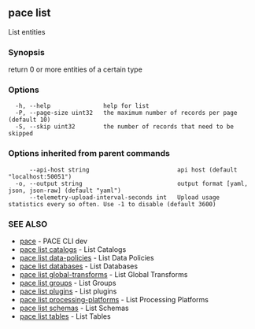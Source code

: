 ## pace list

List entities

### Synopsis

return 0 or more entities of a certain type

### Options

```
  -h, --help               help for list
  -P, --page-size uint32   the maximum number of records per page (default 10)
  -S, --skip uint32        the number of records that need to be skipped
```

### Options inherited from parent commands

```
      --api-host string                         api host (default "localhost:50051")
  -o, --output string                           output format [yaml, json, json-raw] (default "yaml")
      --telemetry-upload-interval-seconds int   Upload usage statistics every so often. Use -1 to disable (default 3600)
```

### SEE ALSO

* [pace](pace.md)	 - PACE CLI dev
* [pace list catalogs](pace_list_catalogs.md)	 - List Catalogs
* [pace list data-policies](pace_list_data-policies.md)	 - List Data Policies
* [pace list databases](pace_list_databases.md)	 - List Databases
* [pace list global-transforms](pace_list_global-transforms.md)	 - List Global Transforms
* [pace list groups](pace_list_groups.md)	 - List Groups
* [pace list plugins](pace_list_plugins.md)	 - List plugins
* [pace list processing-platforms](pace_list_processing-platforms.md)	 - List Processing Platforms
* [pace list schemas](pace_list_schemas.md)	 - List Schemas
* [pace list tables](pace_list_tables.md)	 - List Tables

